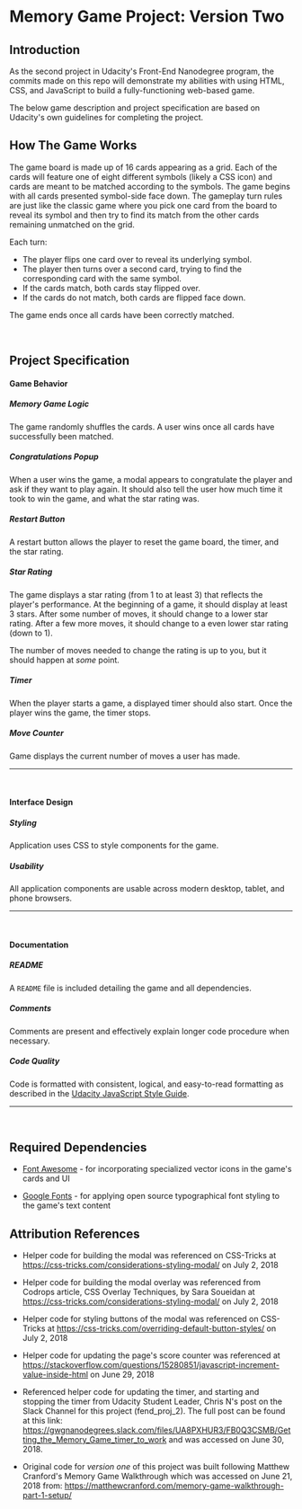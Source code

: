 # Memory Game Project: Version Two

## Introduction

As the second project in Udacity's Front-End Nanodegree program, the commits made on this repo will demonstrate my abilities with using HTML, CSS, and JavaScript to build a fully-functioning web-based game.

The below game description and project specification are based on Udacity's own guidelines for completing the project.

## How The Game Works

The game board is made up of 16 cards appearing as a grid. Each of the cards will feature one of eight different symbols (likely a CSS icon) and cards are meant to be matched according to the symbols. The game begins with all cards presented symbol-side face down. The gameplay turn rules are just like the classic game where you pick one card from the board to reveal its symbol and then try to find its match from the other cards remaining unmatched on the grid.

Each turn:

- The player flips one card over to reveal its underlying symbol.
- The player then turns over a second card, trying to find the corresponding card with the same symbol.
- If the cards match, both cards stay flipped over.
- If the cards do not match, both cards are flipped face down.

The game ends once all cards have been correctly matched.

<br>

## Project Specification

#### Game Behavior

##### Memory Game Logic

The game randomly shuffles the cards. A user wins once all cards have successfully been matched.

##### Congratulations Popup

When a user wins the game, a modal appears to congratulate the player and ask if they want to play again. It should also tell the user how much time it took to win the game, and what the star rating was.

##### Restart Button

A restart button allows the player to reset the game board, the timer, and the star rating.

##### Star Rating

The game displays a star rating (from 1 to at least 3) that reflects the player's performance. At the beginning of a game, it should display at least 3 stars. After some number of moves, it should change to a lower star rating. After a few more moves, it should change to a even lower star rating (down to 1).

The number of moves needed to change the rating is up to you, but it should happen at _some_ point.

##### Timer

When the player starts a game, a displayed timer should also start. Once the player wins the game, the timer stops.

##### Move Counter

Game displays the current number of moves a user has made.

<hr>
<br>

#### Interface Design

##### Styling

Application uses CSS to style components for the game.

##### Usability

All application components are usable across modern desktop, tablet, and phone browsers.

<hr>
<br>

#### Documentation

##### README

A `README` file is included detailing the game and all dependencies.

##### Comments

Comments are present and effectively explain longer code procedure when necessary.

##### Code Quality

Code is formatted with consistent, logical, and easy-to-read formatting as described in the [Udacity JavaScript Style Guide](http://udacity.github.io/frontend-nanodegree-styleguide/javascript.html).

<hr>
<br>

## Required Dependencies

- [Font Awesome](https://fontawesome.com/) - for incorporating specialized vector icons in the game's cards and UI

- [Google Fonts](https://fonts.google.com/) - for applying open source typographical font styling to the game's text content

## Attribution References

- Helper code for building the modal was referenced on CSS-Tricks
  at https://css-tricks.com/considerations-styling-modal/
  on July 2, 2018

- Helper code for building the modal overlay was referenced from
  Codrops article, CSS Overlay Techniques, by Sara Soueidan
  at https://css-tricks.com/considerations-styling-modal/
  on July 2, 2018

- Helper code for styling buttons of the modal was referenced on CSS-Tricks
  at https://css-tricks.com/overriding-default-button-styles/
  on July 2, 2018

- Helper code for updating the page's score counter was referenced at
  https://stackoverflow.com/questions/15280851/javascript-increment-value-inside-html
  on June 29, 2018

- Referenced helper code for updating the timer, and
  starting and stopping the timer from Udacity Student Leader,
  Chris N's post on the Slack Channel for this project (fend_proj_2).
  The full post can be found at this link:
  https://gwgnanodegrees.slack.com/files/UA8PXHUR3/FB0Q3CSMB/Getting_the_Memory_Game_timer_to_work
  and was accessed on June 30, 2018.

- Original code for _version one_ of this project was built following
  Matthew Cranford's Memory Game Walkthrough which was accessed on June 21, 2018
  from: https://matthewcranford.com/memory-game-walkthrough-part-1-setup/
